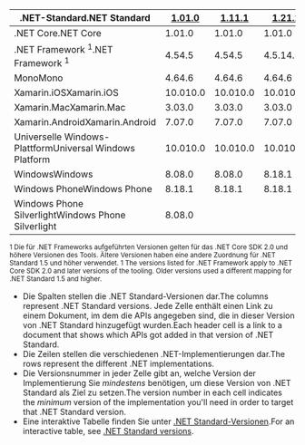| <span data-ttu-id="8b709-101">.NET-Standard</span><span class="sxs-lookup"><span data-stu-id="8b709-101">.NET Standard</span></span>              | <span data-ttu-id="8b709-102">[1.0]</span><span class="sxs-lookup"><span data-stu-id="8b709-102">[1.0]</span></span> | <span data-ttu-id="8b709-103">[1.1]</span><span class="sxs-lookup"><span data-stu-id="8b709-103">[1.1]</span></span>  | <span data-ttu-id="8b709-104">[1.2]</span><span class="sxs-lookup"><span data-stu-id="8b709-104">[1.2]</span></span> | <span data-ttu-id="8b709-105">[1.3]</span><span class="sxs-lookup"><span data-stu-id="8b709-105">[1.3]</span></span> | <span data-ttu-id="8b709-106">[1.4]</span><span class="sxs-lookup"><span data-stu-id="8b709-106">[1.4]</span></span> | <span data-ttu-id="8b709-107">[1.5]</span><span class="sxs-lookup"><span data-stu-id="8b709-107">[1.5]</span></span>      | <span data-ttu-id="8b709-108">[1.6]</span><span class="sxs-lookup"><span data-stu-id="8b709-108">[1.6]</span></span>      | <span data-ttu-id="8b709-109">[2.0]</span><span class="sxs-lookup"><span data-stu-id="8b709-109">[2.0]</span></span>      |
|----------------------------|-------|--------|-------|-------|-------|------------|------------|------------|
| <span data-ttu-id="8b709-110">.NET Core</span><span class="sxs-lookup"><span data-stu-id="8b709-110">.NET Core</span></span>                  | <span data-ttu-id="8b709-111">1.0</span><span class="sxs-lookup"><span data-stu-id="8b709-111">1.0</span></span>   | <span data-ttu-id="8b709-112">1.0</span><span class="sxs-lookup"><span data-stu-id="8b709-112">1.0</span></span>    | <span data-ttu-id="8b709-113">1.0</span><span class="sxs-lookup"><span data-stu-id="8b709-113">1.0</span></span>   | <span data-ttu-id="8b709-114">1.0</span><span class="sxs-lookup"><span data-stu-id="8b709-114">1.0</span></span>   | <span data-ttu-id="8b709-115">1.0</span><span class="sxs-lookup"><span data-stu-id="8b709-115">1.0</span></span>   | <span data-ttu-id="8b709-116">1.0</span><span class="sxs-lookup"><span data-stu-id="8b709-116">1.0</span></span>        | <span data-ttu-id="8b709-117">1,0</span><span class="sxs-lookup"><span data-stu-id="8b709-117">1.0</span></span>        | <span data-ttu-id="8b709-118">2.0</span><span class="sxs-lookup"><span data-stu-id="8b709-118">2.0</span></span>        |
| <span data-ttu-id="8b709-119">.NET Framework <sup>1</sup></span><span class="sxs-lookup"><span data-stu-id="8b709-119">.NET Framework <sup>1</sup></span></span>| <span data-ttu-id="8b709-120">4.5</span><span class="sxs-lookup"><span data-stu-id="8b709-120">4.5</span></span>   | <span data-ttu-id="8b709-121">4.5</span><span class="sxs-lookup"><span data-stu-id="8b709-121">4.5</span></span>    | <span data-ttu-id="8b709-122">4.5.1</span><span class="sxs-lookup"><span data-stu-id="8b709-122">4.5.1</span></span> | <span data-ttu-id="8b709-123">4.6</span><span class="sxs-lookup"><span data-stu-id="8b709-123">4.6</span></span>   | <span data-ttu-id="8b709-124">4.6.1</span><span class="sxs-lookup"><span data-stu-id="8b709-124">4.6.1</span></span> | <span data-ttu-id="8b709-125">4.6.1</span><span class="sxs-lookup"><span data-stu-id="8b709-125">4.6.1</span></span>      | <span data-ttu-id="8b709-126">4.6.1</span><span class="sxs-lookup"><span data-stu-id="8b709-126">4.6.1</span></span>      | <span data-ttu-id="8b709-127">4.6.1</span><span class="sxs-lookup"><span data-stu-id="8b709-127">4.6.1</span></span>      |
| <span data-ttu-id="8b709-128">Mono</span><span class="sxs-lookup"><span data-stu-id="8b709-128">Mono</span></span>                       | <span data-ttu-id="8b709-129">4.6</span><span class="sxs-lookup"><span data-stu-id="8b709-129">4.6</span></span>   | <span data-ttu-id="8b709-130">4.6</span><span class="sxs-lookup"><span data-stu-id="8b709-130">4.6</span></span>    | <span data-ttu-id="8b709-131">4.6</span><span class="sxs-lookup"><span data-stu-id="8b709-131">4.6</span></span>   | <span data-ttu-id="8b709-132">4.6</span><span class="sxs-lookup"><span data-stu-id="8b709-132">4.6</span></span>   | <span data-ttu-id="8b709-133">4.6</span><span class="sxs-lookup"><span data-stu-id="8b709-133">4.6</span></span>   | <span data-ttu-id="8b709-134">4.6</span><span class="sxs-lookup"><span data-stu-id="8b709-134">4.6</span></span>        | <span data-ttu-id="8b709-135">4.6</span><span class="sxs-lookup"><span data-stu-id="8b709-135">4.6</span></span>        | <span data-ttu-id="8b709-136">5.4</span><span class="sxs-lookup"><span data-stu-id="8b709-136">5.4</span></span>        |
| <span data-ttu-id="8b709-137">Xamarin.iOS</span><span class="sxs-lookup"><span data-stu-id="8b709-137">Xamarin.iOS</span></span>                | <span data-ttu-id="8b709-138">10.0</span><span class="sxs-lookup"><span data-stu-id="8b709-138">10.0</span></span>  | <span data-ttu-id="8b709-139">10.0</span><span class="sxs-lookup"><span data-stu-id="8b709-139">10.0</span></span>   | <span data-ttu-id="8b709-140">10.0</span><span class="sxs-lookup"><span data-stu-id="8b709-140">10.0</span></span>  | <span data-ttu-id="8b709-141">10.0</span><span class="sxs-lookup"><span data-stu-id="8b709-141">10.0</span></span>  | <span data-ttu-id="8b709-142">10.0</span><span class="sxs-lookup"><span data-stu-id="8b709-142">10.0</span></span>  | <span data-ttu-id="8b709-143">10.0</span><span class="sxs-lookup"><span data-stu-id="8b709-143">10.0</span></span>       | <span data-ttu-id="8b709-144">10.0</span><span class="sxs-lookup"><span data-stu-id="8b709-144">10.0</span></span>       | <span data-ttu-id="8b709-145">10.14</span><span class="sxs-lookup"><span data-stu-id="8b709-145">10.14</span></span>      |
| <span data-ttu-id="8b709-146">Xamarin.Mac</span><span class="sxs-lookup"><span data-stu-id="8b709-146">Xamarin.Mac</span></span>                | <span data-ttu-id="8b709-147">3.0</span><span class="sxs-lookup"><span data-stu-id="8b709-147">3.0</span></span>   | <span data-ttu-id="8b709-148">3.0</span><span class="sxs-lookup"><span data-stu-id="8b709-148">3.0</span></span>    | <span data-ttu-id="8b709-149">3.0</span><span class="sxs-lookup"><span data-stu-id="8b709-149">3.0</span></span>   | <span data-ttu-id="8b709-150">3.0</span><span class="sxs-lookup"><span data-stu-id="8b709-150">3.0</span></span>   | <span data-ttu-id="8b709-151">3.0</span><span class="sxs-lookup"><span data-stu-id="8b709-151">3.0</span></span>   | <span data-ttu-id="8b709-152">3.0</span><span class="sxs-lookup"><span data-stu-id="8b709-152">3.0</span></span>        | <span data-ttu-id="8b709-153">3.0</span><span class="sxs-lookup"><span data-stu-id="8b709-153">3.0</span></span>        | <span data-ttu-id="8b709-154">3.8</span><span class="sxs-lookup"><span data-stu-id="8b709-154">3.8</span></span>        |
| <span data-ttu-id="8b709-155">Xamarin.Android</span><span class="sxs-lookup"><span data-stu-id="8b709-155">Xamarin.Android</span></span>            | <span data-ttu-id="8b709-156">7.0</span><span class="sxs-lookup"><span data-stu-id="8b709-156">7.0</span></span>   | <span data-ttu-id="8b709-157">7.0</span><span class="sxs-lookup"><span data-stu-id="8b709-157">7.0</span></span>    | <span data-ttu-id="8b709-158">7.0</span><span class="sxs-lookup"><span data-stu-id="8b709-158">7.0</span></span>   | <span data-ttu-id="8b709-159">7.0</span><span class="sxs-lookup"><span data-stu-id="8b709-159">7.0</span></span>   | <span data-ttu-id="8b709-160">7.0</span><span class="sxs-lookup"><span data-stu-id="8b709-160">7.0</span></span>   | <span data-ttu-id="8b709-161">7.0</span><span class="sxs-lookup"><span data-stu-id="8b709-161">7.0</span></span>        | <span data-ttu-id="8b709-162">7.0</span><span class="sxs-lookup"><span data-stu-id="8b709-162">7.0</span></span>        | <span data-ttu-id="8b709-163">8.0</span><span class="sxs-lookup"><span data-stu-id="8b709-163">8.0</span></span>        |
| <span data-ttu-id="8b709-164">Universelle Windows-Plattform</span><span class="sxs-lookup"><span data-stu-id="8b709-164">Universal Windows Platform</span></span> | <span data-ttu-id="8b709-165">10.0</span><span class="sxs-lookup"><span data-stu-id="8b709-165">10.0</span></span>  | <span data-ttu-id="8b709-166">10.0</span><span class="sxs-lookup"><span data-stu-id="8b709-166">10.0</span></span>   | <span data-ttu-id="8b709-167">10.0</span><span class="sxs-lookup"><span data-stu-id="8b709-167">10.0</span></span>  | <span data-ttu-id="8b709-168">10.0</span><span class="sxs-lookup"><span data-stu-id="8b709-168">10.0</span></span>  | <span data-ttu-id="8b709-169">10.0</span><span class="sxs-lookup"><span data-stu-id="8b709-169">10.0</span></span>  | <span data-ttu-id="8b709-170">10.0.16299</span><span class="sxs-lookup"><span data-stu-id="8b709-170">10.0.16299</span></span> | <span data-ttu-id="8b709-171">10.0.16299</span><span class="sxs-lookup"><span data-stu-id="8b709-171">10.0.16299</span></span> | <span data-ttu-id="8b709-172">10.0.16299</span><span class="sxs-lookup"><span data-stu-id="8b709-172">10.0.16299</span></span> |
| <span data-ttu-id="8b709-173">Windows</span><span class="sxs-lookup"><span data-stu-id="8b709-173">Windows</span></span>                    | <span data-ttu-id="8b709-174">8.0</span><span class="sxs-lookup"><span data-stu-id="8b709-174">8.0</span></span>   | <span data-ttu-id="8b709-175">8.0</span><span class="sxs-lookup"><span data-stu-id="8b709-175">8.0</span></span>    | <span data-ttu-id="8b709-176">8.1</span><span class="sxs-lookup"><span data-stu-id="8b709-176">8.1</span></span>   |       |       |            |            |            |
| <span data-ttu-id="8b709-177">Windows Phone</span><span class="sxs-lookup"><span data-stu-id="8b709-177">Windows Phone</span></span>              | <span data-ttu-id="8b709-178">8.1</span><span class="sxs-lookup"><span data-stu-id="8b709-178">8.1</span></span>   | <span data-ttu-id="8b709-179">8.1</span><span class="sxs-lookup"><span data-stu-id="8b709-179">8.1</span></span>    | <span data-ttu-id="8b709-180">8.1</span><span class="sxs-lookup"><span data-stu-id="8b709-180">8.1</span></span>   |       |       |            |            |            |
| <span data-ttu-id="8b709-181">Windows Phone Silverlight</span><span class="sxs-lookup"><span data-stu-id="8b709-181">Windows Phone Silverlight</span></span>  | <span data-ttu-id="8b709-182">8.0</span><span class="sxs-lookup"><span data-stu-id="8b709-182">8.0</span></span>   |        |       |       |       |            |            |            |

<span data-ttu-id="8b709-183"><sup>1 Die für .NET Frameworks aufgeführten Versionen gelten für das .NET Core SDK 2.0 und höhere Versionen des Tools. Ältere Versionen haben eine andere Zuordnung für .NET Standard 1.5 und höher verwendet. </sup></span><span class="sxs-lookup"><span data-stu-id="8b709-183"><sup>1 The versions listed for .NET Framework apply to .NET Core SDK 2.0 and later versions of the tooling. Older versions used a different mapping for .NET Standard 1.5 and higher. </sup></span></span>

- <span data-ttu-id="8b709-184">Die Spalten stellen die .NET Standard-Versionen dar.</span><span class="sxs-lookup"><span data-stu-id="8b709-184">The columns represent .NET Standard versions.</span></span> <span data-ttu-id="8b709-185">Jede Zelle enthält einen Link zu einem Dokument, im dem die APIs angegeben sind, die in dieser Version von .NET Standard hinzugefügt wurden.</span><span class="sxs-lookup"><span data-stu-id="8b709-185">Each header cell is a link to a document that shows which APIs got added in that version of .NET Standard.</span></span>
- <span data-ttu-id="8b709-186">Die Zeilen stellen die verschiedenen .NET-Implementierungen dar.</span><span class="sxs-lookup"><span data-stu-id="8b709-186">The rows represent the different .NET implementations.</span></span>
- <span data-ttu-id="8b709-187">Die Versionsnummer in jeder Zelle gibt an, welche Version der Implementierung Sie *mindestens* benötigen, um diese Version von .NET Standard als Ziel zu setzen.</span><span class="sxs-lookup"><span data-stu-id="8b709-187">The version number in each cell indicates the *minimum* version of the implementation you'll need in order to target that .NET Standard version.</span></span>
- <span data-ttu-id="8b709-188">Eine interaktive Tabelle finden Sie unter [.NET Standard-Versionen](http://immo.landwerth.net/netstandard-versions/#).</span><span class="sxs-lookup"><span data-stu-id="8b709-188">For an interactive table, see [.NET Standard versions](http://immo.landwerth.net/netstandard-versions/#).</span></span>

[1.0]: https://github.com/dotnet/standard/blob/master/docs/versions/netstandard1.0.md
[1.1]: https://github.com/dotnet/standard/blob/master/docs/versions/netstandard1.1.md
[1.2]: https://github.com/dotnet/standard/blob/master/docs/versions/netstandard1.2.md
[1.3]: https://github.com/dotnet/standard/blob/master/docs/versions/netstandard1.3.md
[1.4]: https://github.com/dotnet/standard/blob/master/docs/versions/netstandard1.4.md
[1.5]: https://github.com/dotnet/standard/blob/master/docs/versions/netstandard1.5.md
[1.6]: https://github.com/dotnet/standard/blob/master/docs/versions/netstandard1.6.md
[2.0]: https://github.com/dotnet/standard/blob/master/docs/versions/netstandard2.0.md
